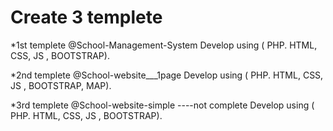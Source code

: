 # Create 3 templete 


*1st templete @School-Management-System
Develop using ( PHP. HTML, CSS, JS , BOOTSTRAP).


*2nd templete @School-website___1page
Develop using ( PHP. HTML, CSS, JS , BOOTSTRAP, MAP).


*3rd templete @School-website-simple ----not complete
Develop using ( PHP. HTML, CSS, JS , BOOTSTRAP).